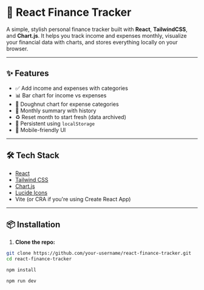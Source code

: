# 💸 React Finance Tracker

A simple, stylish personal finance tracker built with **React**, **TailwindCSS**, and **Chart.js**. It helps you track income and expenses monthly, visualize your financial data with charts, and stores everything locally on your browser.

---

## ✨ Features

- ✅ Add income and expenses with categories
- 📊 Bar chart for income vs expenses
- 🍩 Doughnut chart for expense categories
- 📅 Monthly summary with history
- ♻️ Reset month to start fresh (data archived)
- 💾 Persistent using `localStorage`
- 📱 Mobile-friendly UI

---

## 🛠️ Tech Stack

- [React](https://reactjs.org/)
- [Tailwind CSS](https://tailwindcss.com/)
- [Chart.js](https://www.chartjs.org/)
- [Lucide Icons](https://lucide.dev/icons)
- Vite (or CRA if you're using Create React App)

---

## 📦 Installation

1. **Clone the repo:**

```bash
git clone https://github.com/your-username/react-finance-tracker.git
cd react-finance-tracker
```

```bash
npm install
```

```bash
npm run dev
```